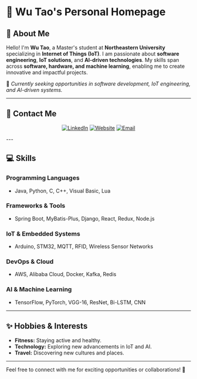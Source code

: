 # 🌟 Wu Tao's Personal Homepage

## 👋 About Me

Hello! I'm **Wu Tao**, a Master's student at **Northeastern University** specializing in **Internet of Things (IoT)**. I am passionate about **software engineering**, **IoT solutions**, and **AI-driven technologies**. My skills span across **software, hardware, and machine learning**, enabling me to create innovative and impactful projects.

🎯 *Currently seeking opportunities in software development, IoT engineering, and AI-driven systems.*

---

## 📧 Contact Me

<div align="center">

[![LinkedIn](https://img.shields.io/badge/LinkedIn-0077B5?style=for-the-badge&logo=linkedin&logoColor=white)](https://www.linkedin.com/in/tao-wu-maxwin/)
[![Website](https://img.shields.io/badge/Website-4285F4?style=for-the-badge&logo=google-chrome&logoColor=white)](http://taonasn1.synology.me:1103/)
[![Email](https://img.shields.io/badge/Email-D14836?style=for-the-badge&logo=gmail&logoColor=white)](mailto:wu.tao2@northeastern.edu)

</div>
---

## 💻 Skills

### **Programming Languages**

- Java, Python, C, C++, Visual Basic, Lua

### **Frameworks & Tools**

- Spring Boot, MyBatis-Plus, Django, React, Redux, Node.js

### **IoT & Embedded Systems**

- Arduino, STM32, MQTT, RFID, Wireless Sensor Networks

### **DevOps & Cloud**

- AWS, Alibaba Cloud, Docker, Kafka, Redis

### **AI & Machine Learning**

- TensorFlow, PyTorch, VGG-16, ResNet, Bi-LSTM, CNN

---

## ✨ Hobbies & Interests

- **Fitness:** Staying active and healthy.
- **Technology:** Exploring new advancements in IoT and AI.
- **Travel:** Discovering new cultures and places.

---

Feel free to connect with me for exciting opportunities or collaborations! 🚀
